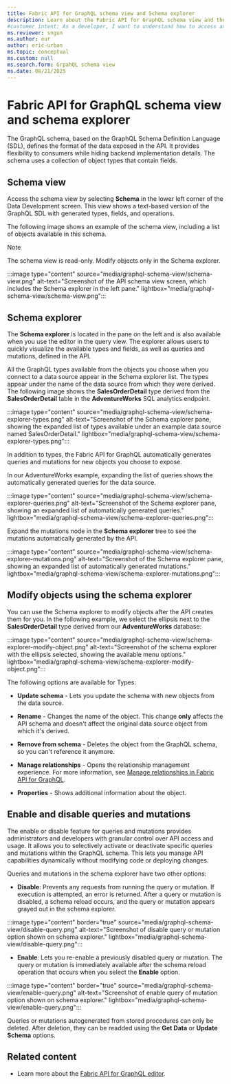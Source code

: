 ```yaml
---
title: Fabric API for GraphQL schema view and Schema explorer
description: Learn about the Fabric API for GraphQL schema view and the Schema explorer pane, including how to modify objects.
#customer intent: As a developer, I want to understand how to access and use the GraphQL schema view so that I can explore the API structure and available operations.  
ms.reviewer: sngun
ms.author: eur
author: eric-urban
ms.topic: conceptual
ms.custom: null
ms.search.form: GrpahQL schema view
ms.date: 08/21/2025
---
```


# Fabric API for GraphQL schema view and schema explorer

The GraphQL schema, based on the GraphQL Schema Definition Language (SDL), defines the format of the data exposed in the API. It provides flexibility to consumers while hiding backend implementation details. The schema uses a collection of object types that contain fields.

## Schema view

Access the schema view by selecting **Schema** in the lower left corner of the Data Development screen. This view shows a text-based version of the GraphQL SDL with generated types, fields, and operations.

The following image shows an example of the schema view, including a list of objects available in this schema.

> [!NOTE]
> The schema view is read-only. Modify objects only in the Schema explorer.

:::image type="content" source="media/graphql-schema-view/schema-view.png" alt-text="Screenshot of the API schema view screen, which includes the Schema explorer in the left pane." lightbox="media/graphql-schema-view/schema-view.png":::

## Schema explorer

The **Schema explorer** is located in the pane on the left and is also available when you use the editor in the query view. The explorer allows users to quickly visualize the available types and fields, as well as queries and mutations, defined in the API.

All the GraphQL types available from the objects you choose when you connect to a data source appear in the Schema explorer list. The types appear under the name of the data source from which they were derived. The following image shows the **SalesOrderDetail** type derived from the **SalesOrderDetail** table in the **AdventureWorks** SQL analytics endpoint.

:::image type="content" source="media/graphql-schema-view/schema-explorer-types.png" alt-text="Screenshot of the Schema explorer pane, showing the expanded list of types available under an example data source named SalesOrderDetail." lightbox="media/graphql-schema-view/schema-explorer-types.png":::

In addition to types, the Fabric API for GraphQL automatically generates queries and mutations for new objects you choose to expose.

In our AdventureWorks example, expanding the list of queries shows the automatically generated queries for the data source.

:::image type="content" source="media/graphql-schema-view/schema-explorer-queries.png" alt-text="Screenshot of the Schema explorer pane, showing an expanded list of automatically generated queries." lightbox="media/graphql-schema-view/schema-explorer-queries.png":::

Expand the mutations node in the **Schema explorer** tree to see the mutations automatically generated by the API.

:::image type="content" source="media/graphql-schema-view/schema-explorer-mutations.png" alt-text="Screenshot of the Schema explorer pane, showing an expanded list of automatically generated mutations." lightbox="media/graphql-schema-view/schema-explorer-mutations.png":::

## Modify objects using the schema explorer

You can use the Schema explorer to modify objects after the API creates them for you. In the following example, we select the ellipsis next to the **SalesOrderDetail** type derived from our **AdventureWorks** database:

:::image type="content" source="media/graphql-schema-view/schema-explorer-modify-object.png" alt-text="Screenshot of the schema explorer with the ellipsis selected, showing the available menu options." lightbox="media/graphql-schema-view/schema-explorer-modify-object.png":::

The following options are available for Types:

- **Update schema** - Lets you update the schema with new objects from the data source.

- **Rename** - Changes the name of the object. This change **only** affects the API schema and doesn't affect the original data source object from which it's derived.

- **Remove from schema** - Deletes the object from the GraphQL schema, so you can't reference it anymore.

- **Manage relationships** - Opens the relationship management experience. For more information, see [Manage relationships in Fabric API for GraphQL](manage-relationships-graphql.md).

- **Properties** - Shows additional information about the object.

## Enable and disable queries and mutations

The enable or disable feature for queries and mutations provides administrators and developers with granular control over API access and usage. It allows you to selectively activate or deactivate specific queries and mutations within the GraphQL schema. This lets you manage API capabilities dynamically without modifying code or deploying changes.

Queries and mutations in the schema explorer have two other options:

- **Disable**: Prevents any requests from running the query or mutation. If execution is attempted, an error is returned. After a query or mutation is disabled, a schema reload occurs, and the query or mutation appears grayed out in the schema explorer.

:::image type="content" border="true" source="media/graphql-schema-view/disable-query.png" alt-text="Screenshot of disable query or mutation option shown on schema explorer." lightbox="media/graphql-schema-view/disable-query.png":::

- **Enable**: Lets you re-enable a previously disabled query or mutation. The query or mutation is immediately available after the schema reload operation that occurs when you select the **Enable** option.

:::image type="content" border="true" source="media/graphql-schema-view/enable-query.png" alt-text="Screenshot of enable query of mutation option shown on schema explorer." lightbox="media/graphql-schema-view/enable-query.png":::

Queries or mutations autogenerated from stored procedures can only be deleted. After deletion, they can be readded using the **Get Data** or **Update Schema** options.

## Related content

- Learn more about the [Fabric API for GraphQL editor](api-graphql-editor.md).
